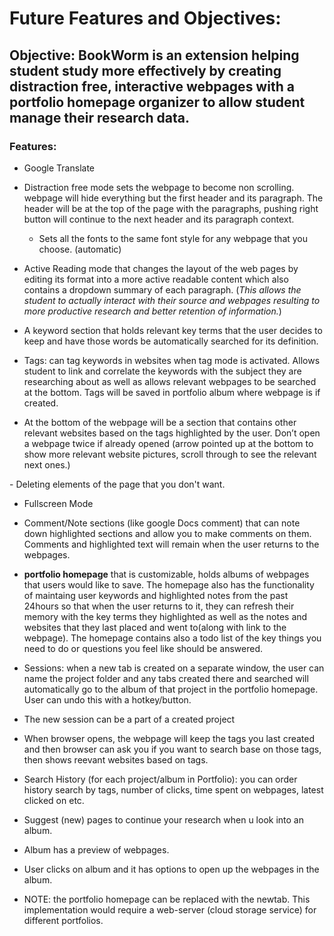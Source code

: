 # Future Features and Objectives:

## Objective: BookWorm is an extension helping student study more effectively by creating distraction free, interactive webpages with a portfolio homepage organizer to allow student manage their research data.

### Features:
- Google Translate
- Distraction free mode sets the webpage to become non scrolling.  webpage will hide everything but the first header and its paragraph. The header will be at the top of the page with the paragraphs, pushing right button will continue to the next header and its paragraph context.
   - Sets all the fonts to the same font style for any webpage that you choose. (automatic) 
   
- Active Reading mode that changes the layout of the web pages by editing its format into a more active readable content which also contains a dropdown summary of each paragraph. (*This allows the student to actually interact with their source and webpages resulting to more productive research and better retention of information.*)

- A keyword section that holds relevant key terms that the user decides to keep and have those words be automatically searched for its definition.

- Tags: can tag keywords in websites when tag mode is activated. Allows student to link and correlate the keywords with the subject they are researching about as well as allows relevant webpages to be searched at the bottom. Tags will be saved in portfolio album where webpage is if created.

- At the bottom of the webpage will be a section that contains other relevant websites based on the tags highlighted by the user. Don’t open a webpage twice if already opened (arrow pointed up at the bottom to show more relevant website pictures, scroll through to see the relevant next ones.)

- Deleting elements of the page that you don't want.

- Fullscreen Mode

- Comment/Note sections (like google Docs comment) that can note down highlighted sections and allow you to make comments on them. Comments and highlighted text will remain when the user returns to the webpages.



- **portfolio homepage** that is customizable, holds albums of webpages that users would like to save. The homepage also has the functionality of maintaing user keywords and highlighted notes from the past 24hours so that when the user returns to it, they can refresh their memory with the key terms they highlighted as well as the notes and websites that they last placed and went to(along with link to the webpage). The homepage contains also a todo list of the key things you need to do or questions you feel like should be answered. 

- Sessions: when a new tab is created on a separate window, the user can name the project folder and any tabs created there and searched will automatically go to the album of that project in the portfolio homepage. User can undo this with a hotkey/button.

- The new session can be a part of a created project

- When browser opens, the webpage will keep the tags you last created and then browser can ask you if you want to search base on those tags, then shows reevant websites based on tags.

- Search History (for each project/album in Portfolio): you can order history search by tags, number of clicks, time spent on webpages, latest clicked on etc.

- Suggest (new) pages to continue your research when u look into an album. 

- Album has a preview of webpages.

- User clicks on album and it has options to open up the webpages in the album. 

- NOTE: the portfolio homepage can be replaced with the newtab. This implementation would require a web-server (cloud storage service) for different portfolios.
